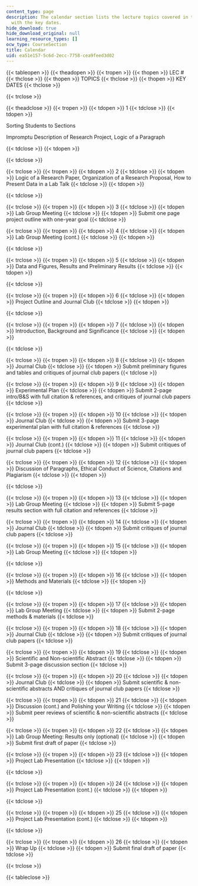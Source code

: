 ```yaml
---
content_type: page
description: The calendar section lists the lecture topics covered in the course along
  with the key dates.
hide_download: true
hide_download_original: null
learning_resource_types: []
ocw_type: CourseSection
title: Calendar
uid: ea51e157-5c6d-2ecc-7758-cea9feed3d02
---
```


{{< tableopen >}}
{{< theadopen >}}
{{< tropen >}}
{{< thopen >}}
LEC #
{{< thclose >}}
{{< thopen >}}
TOPICS
{{< thclose >}}
{{< thopen >}}
KEY DATES
{{< thclose >}}

{{< trclose >}}

{{< theadclose >}}
{{< tropen >}}
{{< tdopen >}}
1
{{< tdclose >}}
{{< tdopen >}}


Sorting Students to Sections

Impromptu Description of Research Project, Logic of a Paragraph


{{< tdclose >}}
{{< tdopen >}}

{{< tdclose >}}

{{< trclose >}}
{{< tropen >}}
{{< tdopen >}}
2
{{< tdclose >}}
{{< tdopen >}}
Logic of a Research Paper, Organization of a Research Proposal, How to Present Data in a Lab Talk
{{< tdclose >}}
{{< tdopen >}}

{{< tdclose >}}

{{< trclose >}}
{{< tropen >}}
{{< tdopen >}}
3
{{< tdclose >}}
{{< tdopen >}}
Lab Group Meeting
{{< tdclose >}}
{{< tdopen >}}
Submit one page project outline with one-year goal
{{< tdclose >}}

{{< trclose >}}
{{< tropen >}}
{{< tdopen >}}
4
{{< tdclose >}}
{{< tdopen >}}
Lab Group Meeting (cont.)
{{< tdclose >}}
{{< tdopen >}}

{{< tdclose >}}

{{< trclose >}}
{{< tropen >}}
{{< tdopen >}}
5
{{< tdclose >}}
{{< tdopen >}}
Data and Figures, Results and Preliminary Results
{{< tdclose >}}
{{< tdopen >}}

{{< tdclose >}}

{{< trclose >}}
{{< tropen >}}
{{< tdopen >}}
6
{{< tdclose >}}
{{< tdopen >}}
Project Outline and Journal Club
{{< tdclose >}}
{{< tdopen >}}

{{< tdclose >}}

{{< trclose >}}
{{< tropen >}}
{{< tdopen >}}
7
{{< tdclose >}}
{{< tdopen >}}
Introduction, Background and Significance
{{< tdclose >}}
{{< tdopen >}}

{{< tdclose >}}

{{< trclose >}}
{{< tropen >}}
{{< tdopen >}}
8
{{< tdclose >}}
{{< tdopen >}}
Journal Club
{{< tdclose >}}
{{< tdopen >}}
Submit preliminary figures and tables and critiques of journal club papers
{{< tdclose >}}

{{< trclose >}}
{{< tropen >}}
{{< tdopen >}}
9
{{< tdclose >}}
{{< tdopen >}}
Experimental Plan
{{< tdclose >}}
{{< tdopen >}}
Submit 2-page intro/B&S with full citation & references, and critiques of journal club papers
{{< tdclose >}}

{{< trclose >}}
{{< tropen >}}
{{< tdopen >}}
10
{{< tdclose >}}
{{< tdopen >}}
Journal Club
{{< tdclose >}}
{{< tdopen >}}
Submit 3-page experimental plan with full citation & references
{{< tdclose >}}

{{< trclose >}}
{{< tropen >}}
{{< tdopen >}}
11
{{< tdclose >}}
{{< tdopen >}}
Journal Club (cont.)
{{< tdclose >}}
{{< tdopen >}}
Submit critiques of journal club papers
{{< tdclose >}}

{{< trclose >}}
{{< tropen >}}
{{< tdopen >}}
12
{{< tdclose >}}
{{< tdopen >}}
Discussion of Paragraphs, Ethical Conduct of Science, Citations and Plagiarism
{{< tdclose >}}
{{< tdopen >}}

{{< tdclose >}}

{{< trclose >}}
{{< tropen >}}
{{< tdopen >}}
13
{{< tdclose >}}
{{< tdopen >}}
Lab Group Meeting
{{< tdclose >}}
{{< tdopen >}}
Submit 5-page results section with full citation and references
{{< tdclose >}}

{{< trclose >}}
{{< tropen >}}
{{< tdopen >}}
14
{{< tdclose >}}
{{< tdopen >}}
Journal Club
{{< tdclose >}}
{{< tdopen >}}
Submit critiques of journal club papers
{{< tdclose >}}

{{< trclose >}}
{{< tropen >}}
{{< tdopen >}}
15
{{< tdclose >}}
{{< tdopen >}}
Lab Group Meeting
{{< tdclose >}}
{{< tdopen >}}

{{< tdclose >}}

{{< trclose >}}
{{< tropen >}}
{{< tdopen >}}
16
{{< tdclose >}}
{{< tdopen >}}
Methods and Materials
{{< tdclose >}}
{{< tdopen >}}

{{< tdclose >}}

{{< trclose >}}
{{< tropen >}}
{{< tdopen >}}
17
{{< tdclose >}}
{{< tdopen >}}
Lab Group Meeting
{{< tdclose >}}
{{< tdopen >}}
Submit 2-page methods & materials
{{< tdclose >}}

{{< trclose >}}
{{< tropen >}}
{{< tdopen >}}
18
{{< tdclose >}}
{{< tdopen >}}
Journal Club
{{< tdclose >}}
{{< tdopen >}}
Submit critiques of journal club papers
{{< tdclose >}}

{{< trclose >}}
{{< tropen >}}
{{< tdopen >}}
19
{{< tdclose >}}
{{< tdopen >}}
Scientific and Non-scientific Abstract
{{< tdclose >}}
{{< tdopen >}}
Submit 3-page discussion section
{{< tdclose >}}

{{< trclose >}}
{{< tropen >}}
{{< tdopen >}}
20
{{< tdclose >}}
{{< tdopen >}}
Journal Club
{{< tdclose >}}
{{< tdopen >}}
Submit scientific & non-scientific abstracts AND critiques of journal club papers
{{< tdclose >}}

{{< trclose >}}
{{< tropen >}}
{{< tdopen >}}
21
{{< tdclose >}}
{{< tdopen >}}
Discussion (cont.) and Polishing your Writing
{{< tdclose >}}
{{< tdopen >}}
Submit peer reviews of scientific & non-scientific abstracts
{{< tdclose >}}

{{< trclose >}}
{{< tropen >}}
{{< tdopen >}}
22
{{< tdclose >}}
{{< tdopen >}}
Lab Group Meeting: Results only (optional)
{{< tdclose >}}
{{< tdopen >}}
Submit first draft of paper
{{< tdclose >}}

{{< trclose >}}
{{< tropen >}}
{{< tdopen >}}
23
{{< tdclose >}}
{{< tdopen >}}
Project Lab Presentation
{{< tdclose >}}
{{< tdopen >}}

{{< tdclose >}}

{{< trclose >}}
{{< tropen >}}
{{< tdopen >}}
24
{{< tdclose >}}
{{< tdopen >}}
Project Lab Presentation (cont.)
{{< tdclose >}}
{{< tdopen >}}

{{< tdclose >}}

{{< trclose >}}
{{< tropen >}}
{{< tdopen >}}
25
{{< tdclose >}}
{{< tdopen >}}
Project Lab Presentation (cont.)
{{< tdclose >}}
{{< tdopen >}}

{{< tdclose >}}

{{< trclose >}}
{{< tropen >}}
{{< tdopen >}}
26
{{< tdclose >}}
{{< tdopen >}}
Wrap Up
{{< tdclose >}}
{{< tdopen >}}
Submit final draft of paper
{{< tdclose >}}

{{< trclose >}}

{{< tableclose >}}